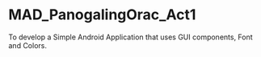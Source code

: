 # MAD_PanogalingOrac_Act1
To develop a Simple Android Application that uses GUI components, Font and Colors.
